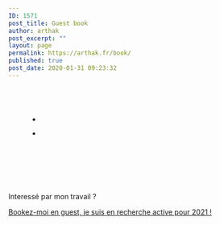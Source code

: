 ```yaml
---
ID: 1571
post_title: Guest book
author: arthak
post_excerpt: ""
layout: page
permalink: https://arthak.fr/book/
published: true
post_date: 2020-01-31 09:23:32
---
```

<!-- wp:group -->
<div class="wp-block-group"><div class="wp-block-group__inner-container"><!-- wp:image {"id":3352,"sizeSlug":"large"} -->
<figure class="wp-block-image size-large"><img src="https://arthak.fr/wp-content/uploads/2020/08/unnamed-2.jpg" alt="" class="wp-image-3352"/></figure>
<!-- /wp:image -->

<!-- wp:image {"id":2276,"sizeSlug":"large"} -->
<figure class="wp-block-image size-large"><img src="https://arthak.fr/wp-content/uploads/2020/03/img_3655-1.png" alt="" class="wp-image-2276"/></figure>
<!-- /wp:image -->

<!-- wp:image {"id":3298,"sizeSlug":"large"} -->
<figure class="wp-block-image size-large"><img src="https://arthak.fr/wp-content/uploads/2020/08/img_1223.jpg" alt="" class="wp-image-3298"/></figure>
<!-- /wp:image -->

<!-- wp:image {"id":2475,"sizeSlug":"large"} -->
<figure class="wp-block-image size-large"><img src="https://arthak.fr/wp-content/uploads/2020/04/img_0089.png" alt="" class="wp-image-2475"/></figure>
<!-- /wp:image -->

<!-- wp:group -->
<div class="wp-block-group"><div class="wp-block-group__inner-container"><!-- wp:group -->
<div class="wp-block-group"><div class="wp-block-group__inner-container"><!-- wp:group -->
<div class="wp-block-group"><div class="wp-block-group__inner-container"><!-- wp:gallery {"ids":[1177]} -->
<figure class="wp-block-gallery columns-1 is-cropped"><ul class="blocks-gallery-grid"><li class="blocks-gallery-item"><figure><img src="https://arthak.fr/wp-content/uploads/2020/01/BA1F97B2-DC6F-42F8-BF55-63CB3AA4B07F.png" alt="" data-id="1177" class="wp-image-1177"/></figure></li></ul></figure>
<!-- /wp:gallery --></div></div>
<!-- /wp:group --></div></div>
<!-- /wp:group --></div></div>
<!-- /wp:group -->

<!-- wp:gallery {"ids":[2068]} -->
<figure class="wp-block-gallery columns-1 is-cropped"><ul class="blocks-gallery-grid"><li class="blocks-gallery-item"><figure><img src="https://arthak.fr/wp-content/uploads/2020/03/img_2591.png" alt="" data-id="2068" class="wp-image-2068"/></figure></li></ul></figure>
<!-- /wp:gallery --></div></div>
<!-- /wp:group -->

<!-- wp:image {"id":1947,"sizeSlug":"large"} -->
<figure class="wp-block-image size-large"><img src="https://arthak.fr/wp-content/uploads/2019/12/blacksheep-wolf-mask.png" alt="" class="wp-image-1947"/></figure>
<!-- /wp:image -->

<!-- wp:image {"id":2041,"sizeSlug":"large"} -->
<figure class="wp-block-image size-large"><img src="https://arthak.fr/wp-content/uploads/2020/03/img_2616.png" alt="" class="wp-image-2041"/></figure>
<!-- /wp:image -->

<!-- wp:image {"id":1147,"sizeSlug":"large"} -->
<figure class="wp-block-image size-large"><img src="https://arthak.fr/wp-content/uploads/2020/01/112BF7BF-98CF-452B-BCD9-465F5FDA2A57.png" alt="" class="wp-image-1147"/></figure>
<!-- /wp:image -->

<!-- wp:image {"id":810,"sizeSlug":"large"} -->
<figure class="wp-block-image size-large"><img src="https://arthak.fr/wp-content/uploads/2019/08/70234331_2489287257776430_3599972185130663936_n-1.jpg" alt="" class="wp-image-810"/></figure>
<!-- /wp:image -->

<!-- wp:image {"id":2033,"sizeSlug":"large"} -->
<figure class="wp-block-image size-large"><img src="https://arthak.fr/wp-content/uploads/2020/03/img_2907.png" alt="" class="wp-image-2033"/></figure>
<!-- /wp:image -->

<!-- wp:image {"id":2032,"sizeSlug":"large"} -->
<figure class="wp-block-image size-large"><img src="https://arthak.fr/wp-content/uploads/2020/03/img_3083.png" alt="" class="wp-image-2032"/></figure>
<!-- /wp:image -->

<!-- wp:image {"id":1157,"sizeSlug":"large"} -->
<figure class="wp-block-image size-large"><img src="https://arthak.fr/wp-content/uploads/2020/01/B6974D63-A582-46FD-8008-61A2BFA278AE.png" alt="" class="wp-image-1157"/></figure>
<!-- /wp:image -->

<!-- wp:html /-->

<!-- wp:paragraph -->
<p>Interessé par mon travail ?</p>
<!-- /wp:paragraph -->

<!-- wp:paragraph -->
<p><a href="https://arthak.fr/contact/" target="_blank" rel="noreferrer noopener">Bookez-moi en guest, je suis en recherche active pour 2021 !</a></p>
<!-- /wp:paragraph -->